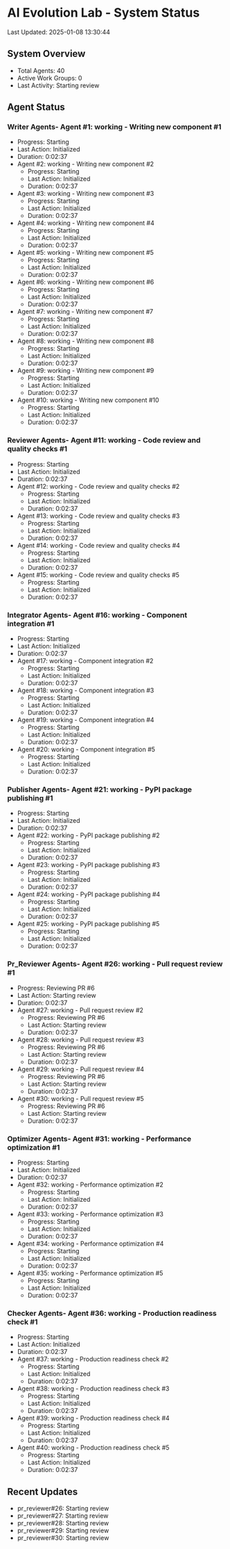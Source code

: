 # AI Evolution Lab - System Status
Last Updated: 2025-01-08 13:30:44

## System Overview
- Total Agents: 40
- Active Work Groups: 0
- Last Activity: Starting review

## Agent Status

### Writer Agents- Agent #1: working - Writing new component #1
  - Progress: Starting
  - Last Action: Initialized
  - Duration: 0:02:37
- Agent #2: working - Writing new component #2
  - Progress: Starting
  - Last Action: Initialized
  - Duration: 0:02:37
- Agent #3: working - Writing new component #3
  - Progress: Starting
  - Last Action: Initialized
  - Duration: 0:02:37
- Agent #4: working - Writing new component #4
  - Progress: Starting
  - Last Action: Initialized
  - Duration: 0:02:37
- Agent #5: working - Writing new component #5
  - Progress: Starting
  - Last Action: Initialized
  - Duration: 0:02:37
- Agent #6: working - Writing new component #6
  - Progress: Starting
  - Last Action: Initialized
  - Duration: 0:02:37
- Agent #7: working - Writing new component #7
  - Progress: Starting
  - Last Action: Initialized
  - Duration: 0:02:37
- Agent #8: working - Writing new component #8
  - Progress: Starting
  - Last Action: Initialized
  - Duration: 0:02:37
- Agent #9: working - Writing new component #9
  - Progress: Starting
  - Last Action: Initialized
  - Duration: 0:02:37
- Agent #10: working - Writing new component #10
  - Progress: Starting
  - Last Action: Initialized
  - Duration: 0:02:37

### Reviewer Agents- Agent #11: working - Code review and quality checks #1
  - Progress: Starting
  - Last Action: Initialized
  - Duration: 0:02:37
- Agent #12: working - Code review and quality checks #2
  - Progress: Starting
  - Last Action: Initialized
  - Duration: 0:02:37
- Agent #13: working - Code review and quality checks #3
  - Progress: Starting
  - Last Action: Initialized
  - Duration: 0:02:37
- Agent #14: working - Code review and quality checks #4
  - Progress: Starting
  - Last Action: Initialized
  - Duration: 0:02:37
- Agent #15: working - Code review and quality checks #5
  - Progress: Starting
  - Last Action: Initialized
  - Duration: 0:02:37

### Integrator Agents- Agent #16: working - Component integration #1
  - Progress: Starting
  - Last Action: Initialized
  - Duration: 0:02:37
- Agent #17: working - Component integration #2
  - Progress: Starting
  - Last Action: Initialized
  - Duration: 0:02:37
- Agent #18: working - Component integration #3
  - Progress: Starting
  - Last Action: Initialized
  - Duration: 0:02:37
- Agent #19: working - Component integration #4
  - Progress: Starting
  - Last Action: Initialized
  - Duration: 0:02:37
- Agent #20: working - Component integration #5
  - Progress: Starting
  - Last Action: Initialized
  - Duration: 0:02:37

### Publisher Agents- Agent #21: working - PyPI package publishing #1
  - Progress: Starting
  - Last Action: Initialized
  - Duration: 0:02:37
- Agent #22: working - PyPI package publishing #2
  - Progress: Starting
  - Last Action: Initialized
  - Duration: 0:02:37
- Agent #23: working - PyPI package publishing #3
  - Progress: Starting
  - Last Action: Initialized
  - Duration: 0:02:37
- Agent #24: working - PyPI package publishing #4
  - Progress: Starting
  - Last Action: Initialized
  - Duration: 0:02:37
- Agent #25: working - PyPI package publishing #5
  - Progress: Starting
  - Last Action: Initialized
  - Duration: 0:02:37

### Pr_Reviewer Agents- Agent #26: working - Pull request review #1
  - Progress: Reviewing PR #6
  - Last Action: Starting review
  - Duration: 0:02:37
- Agent #27: working - Pull request review #2
  - Progress: Reviewing PR #6
  - Last Action: Starting review
  - Duration: 0:02:37
- Agent #28: working - Pull request review #3
  - Progress: Reviewing PR #6
  - Last Action: Starting review
  - Duration: 0:02:37
- Agent #29: working - Pull request review #4
  - Progress: Reviewing PR #6
  - Last Action: Starting review
  - Duration: 0:02:37
- Agent #30: working - Pull request review #5
  - Progress: Reviewing PR #6
  - Last Action: Starting review
  - Duration: 0:02:37

### Optimizer Agents- Agent #31: working - Performance optimization #1
  - Progress: Starting
  - Last Action: Initialized
  - Duration: 0:02:37
- Agent #32: working - Performance optimization #2
  - Progress: Starting
  - Last Action: Initialized
  - Duration: 0:02:37
- Agent #33: working - Performance optimization #3
  - Progress: Starting
  - Last Action: Initialized
  - Duration: 0:02:37
- Agent #34: working - Performance optimization #4
  - Progress: Starting
  - Last Action: Initialized
  - Duration: 0:02:37
- Agent #35: working - Performance optimization #5
  - Progress: Starting
  - Last Action: Initialized
  - Duration: 0:02:37

### Checker Agents- Agent #36: working - Production readiness check #1
  - Progress: Starting
  - Last Action: Initialized
  - Duration: 0:02:37
- Agent #37: working - Production readiness check #2
  - Progress: Starting
  - Last Action: Initialized
  - Duration: 0:02:37
- Agent #38: working - Production readiness check #3
  - Progress: Starting
  - Last Action: Initialized
  - Duration: 0:02:37
- Agent #39: working - Production readiness check #4
  - Progress: Starting
  - Last Action: Initialized
  - Duration: 0:02:37
- Agent #40: working - Production readiness check #5
  - Progress: Starting
  - Last Action: Initialized
  - Duration: 0:02:37


## Recent Updates
- pr_reviewer#26: Starting review
- pr_reviewer#27: Starting review
- pr_reviewer#28: Starting review
- pr_reviewer#29: Starting review
- pr_reviewer#30: Starting review
